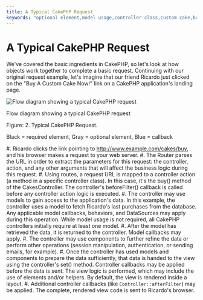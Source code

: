 ```yaml
---
title: A Typical CakePHP Request
keywords: "optional element,model usage,controller class,custom cake,business logic,request example,request url,flow diagram,basic ingredients,datasources,sending emails,callback,cakes,manipulation,authentication,router,web server,parameters,cakephp,models"
---
```


# A Typical CakePHP Request

We've covered the basic ingredients in CakePHP, so let's look at
how objects work together to complete a basic request. Continuing
with our original request example, let's imagine that our friend
Ricardo just clicked on the "Buy A Custom Cake Now!" link on a
CakePHP application's landing page.

![Flow diagram showing a typical CakePHP request](/typical-cake-request.png)

Flow diagram showing a typical CakePHP request

Figure: 2. Typical CakePHP Request.

Black = required element, Gray = optional element, Blue = callback

#. Ricardo clicks the link pointing to
   http://www.example.com/cakes/buy, and his browser makes a request
to your web server.
#. The Router parses the URL in order to extract the parameters for
this request: the controller, action, and any other arguments that
will affect the business logic during this request.
#. Using routes, a request URL is mapped to a controller action (a
method in a specific controller class). In this case, it's the
   buy() method of the CakesController. The controller's
   beforeFilter() callback is called before any controller action
logic is executed.
#. The controller may use models to gain access to the
application's data. In this example, the controller uses a model to
fetch Ricardo's last purchases from the database. Any applicable
model callbacks, behaviors, and DataSources may apply during this
operation. While model usage is not required, all CakePHP
controllers initially require at least one model.
#. After the model has retrieved the data, it is returned to the
controller. Model callbacks may apply.
#. The controller may use components to further refine the data or
perform other operations (session manipulation, authentication, or
sending emails, for example).
#. Once the controller has used models and components to prepare
the data sufficiently, that data is handed to the view using the
controller's set() method. Controller callbacks may be applied
before the data is sent. The view logic is performed, which may
include the use of elements and/or helpers. By default, the view is
rendered inside a layout.
#. Additional controller callbacks (like `Controller::afterFilter`) may be
applied. The complete, rendered view code is sent to Ricardo's
browser.

